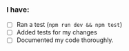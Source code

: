 ### I have:
 - [ ] Ran a test (`npm run dev && npm test`)
 - [ ] Added tests for my changes
 - [ ] Documented my code thoroughly.
